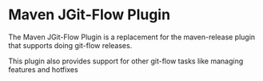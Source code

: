 # Maven JGit-Flow Plugin

The Maven JGit-Flow Plugin is a replacement for the maven-release plugin that supports doing git-flow releases.

This plugin also provides support for other git-flow tasks like managing features and hotfixes
